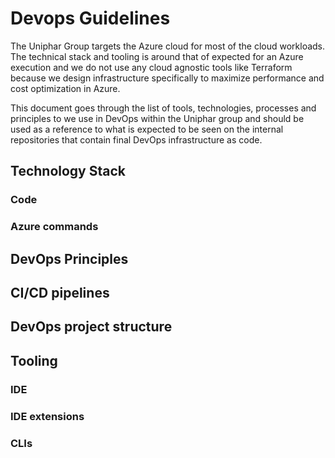 # Devops Guidelines

The Uniphar Group targets the Azure cloud for most of the cloud workloads. The technical stack and tooling is around that of expected for an Azure execution and we do not use any cloud agnostic tools like Terraform because we design infrastructure specifically to maximize performance and cost optimization in Azure.

This document goes through the list of tools, technologies, processes and principles to we use in DevOps within the Uniphar group and should be used as a reference to what is expected to be seen on the internal repositories that contain final DevOps infrastructure as code.

## Technology Stack

### Code

### Azure commands

## DevOps Principles

## CI/CD pipelines

## DevOps project structure

## Tooling

### IDE

### IDE extensions

### CLIs
